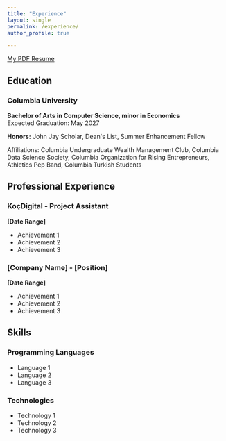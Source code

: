 ```yaml
---
title: "Experience"
layout: single
permalink: /experience/
author_profile: true

---
```


[My PDF Resume](/assets/resume.pdf)
## Education

### Columbia University
**Bachelor of Arts in Computer Science, minor in Economics**  
Expected Graduation: May 2027

**Honors:** John Jay Scholar, Dean's List, Summer Enhancement Fellow

Affiliations: Columbia Undergraduate Wealth Management Club, Columbia Data Science Society, Columbia Organization for Rising Entrepreneurs, Athletics Pep Band, Columbia Turkish Students

## Professional Experience

### KoçDigital - Project Assistant
**[Date Range]**
- Achievement 1
- Achievement 2
- Achievement 3

### [Company Name] - [Position]
**[Date Range]**
- Achievement 1
- Achievement 2
- Achievement 3



## Skills

### Programming Languages
- Language 1
- Language 2
- Language 3

### Technologies
- Technology 1
- Technology 2
- Technology 3 